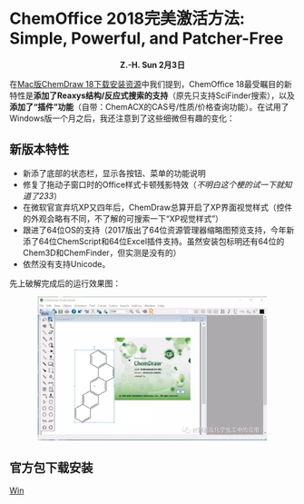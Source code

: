 # ChemOffice 2018完美激活方法: Simple, Powerful, and Patcher-Free
**<p align="center">Z.-H. Sun 2月3日</p>**

在[Mac版ChemDraw 18下载安装资源](/cos/cdm.md)中我们提到，ChemOffice 18最受瞩目的新特性是**添加了Reaxys结构/反应式搜索的支持**（原先只支持SciFinder搜索），以及**添加了“插件”功能**（自带：ChemACX的CAS号/性质/价格查询功能）。在试用了Windows版一个月之后，我还注意到了这些细微但有趣的变化：

## 新版本特性
* 新添了底部的状态栏，显示各按钮、菜单的功能说明
* 修复了拖动子窗口时的Office样式卡顿残影特效（*不明白这个梗的试一下就知道了233*）
* 在微软官宣弃坑XP又四年后，ChemDraw总算开启了XP界面视觉样式（控件的外观会略有不同，不了解的可搜索一下“XP视觉样式”）
* 跟进了64位OS的支持（2017版出了64位资源管理器缩略图预览支持，今年新添了64位ChemScript和64位Excel插件支持。虽然安装包标明还有64位的Chem3D和ChemFinder，但实测是没有的）
* 依然没有支持Unicode。

先上破解完成后的运行效果图：
<p align="center"><img width="80%" height="80%" src="/cos/5.webp"></p>

## 官方包下载安装

[Win](https://drive.google.com/open?id=1agD0ldESX_AKDAwgTELehil1RoNxfihH)
